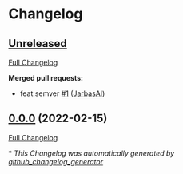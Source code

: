 # Changelog

## [Unreleased](https://github.com/OpenVoiceOS/ovos-tts-plugin-cotovia/tree/HEAD)

[Full Changelog](https://github.com/OpenVoiceOS/ovos-tts-plugin-cotovia/compare/0.0.0...HEAD)

**Merged pull requests:**

- feat:semver [\#1](https://github.com/OpenVoiceOS/ovos-tts-plugin-cotovia/pull/1) ([JarbasAl](https://github.com/JarbasAl))

## [0.0.0](https://github.com/OpenVoiceOS/ovos-tts-plugin-cotovia/tree/0.0.0) (2022-02-15)

[Full Changelog](https://github.com/OpenVoiceOS/ovos-tts-plugin-cotovia/compare/56e3536410b70842e1b31c5f030ebd7bf62079c1...0.0.0)



\* *This Changelog was automatically generated by [github_changelog_generator](https://github.com/github-changelog-generator/github-changelog-generator)*

